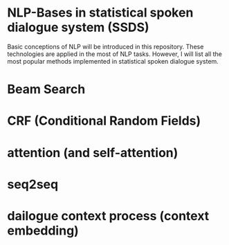 # NLP-Bases in statistical spoken dialogue system (SSDS)
Basic conceptions of NLP will be introduced in this repository. These technologies are applied in the most of NLP tasks. However, I will list all the most popular methods implemented in statistical spoken dialogue system.

# Beam Search

# CRF (Conditional Random Fields)

# attention (and self-attention)

# seq2seq

# dailogue context process (context embedding)
